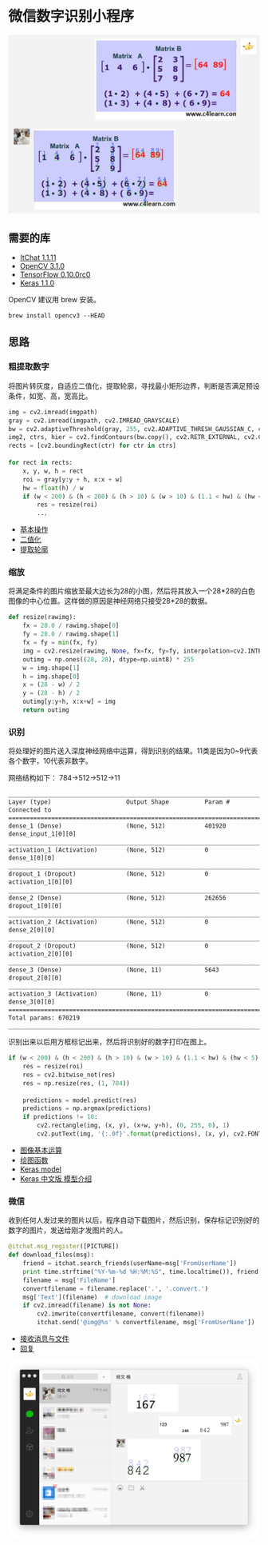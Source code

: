 # 微信数字识别小程序

![](https://raw.githubusercontent.com/ypwhs/resources/master/WechatIMG57.jpeg)

## 需要的库

* [ItChat 1.1.11](https://github.com/littlecodersh/ItChat)
* [OpenCV 3.1.0](https://github.com/opencv/opencv)
* [TensorFlow 0.10.0rc0](https://github.com/tensorflow/tensorflow/tree/v0.10.0rc0)
* [Keras 1.1.0](https://github.com/fchollet/keras)

OpenCV 建议用 brew 安装。

```shell
brew install opencv3 --HEAD
```

## 思路

### 粗提取数字

将图片转灰度，自适应二值化，提取轮廓，寻找最小矩形边界，判断是否满足预设条件，如宽、高，宽高比。

```python
img = cv2.imread(imgpath)
gray = cv2.imread(imgpath, cv2.IMREAD_GRAYSCALE)
bw = cv2.adaptiveThreshold(gray, 255, cv2.ADAPTIVE_THRESH_GAUSSIAN_C, cv2.THRESH_BINARY_INV, 25, 25)
img2, ctrs, hier = cv2.findContours(bw.copy(), cv2.RETR_EXTERNAL, cv2.CHAIN_APPROX_SIMPLE)
rects = [cv2.boundingRect(ctr) for ctr in ctrs]

for rect in rects:
    x, y, w, h = rect
    roi = gray[y:y + h, x:x + w]
    hw = float(h) / w
    if (w < 200) & (h < 200) & (h > 10) & (w > 10) & (1.1 < hw) & (hw < 5):
        res = resize(roi)
        ...

```
* [基本操作](http://docs.opencv.org/3.1.0/d3/df2/tutorial_py_basic_ops.html)
* [二值化](http://docs.opencv.org/3.1.0/d7/d4d/tutorial_py_thresholding.html)
* [提取轮廓](http://docs.opencv.org/3.1.0/dd/d49/tutorial_py_contour_features.html)

### 缩放

将满足条件的图片缩放至最大边长为28的小图，然后将其放入一个28\*28的白色图像的中心位置。这样做的原因是神经网络只接受28\*28的数据。

```python
def resize(rawimg):
    fx = 28.0 / rawimg.shape[0]
    fy = 28.0 / rawimg.shape[1]
    fx = fy = min(fx, fy)
    img = cv2.resize(rawimg, None, fx=fx, fy=fy, interpolation=cv2.INTER_CUBIC)
    outimg = np.ones((28, 28), dtype=np.uint8) * 255
    w = img.shape[1]
    h = img.shape[0]
    x = (28 - w) / 2
    y = (28 - h) / 2
    outimg[y:y+h, x:x+w] = img
    return outimg

```

### 识别

将处理好的图片送入深度神经网络中运算，得到识别的结果。11类是因为0~9代表各个数字，10代表非数字。

网络结构如下： 784->512->512->11

```
____________________________________________________________________________________________________
Layer (type)                     Output Shape          Param #     Connected to
====================================================================================================
dense_1 (Dense)                  (None, 512)           401920      dense_input_1[0][0]
____________________________________________________________________________________________________
activation_1 (Activation)        (None, 512)           0           dense_1[0][0]
____________________________________________________________________________________________________
dropout_1 (Dropout)              (None, 512)           0           activation_1[0][0]
____________________________________________________________________________________________________
dense_2 (Dense)                  (None, 512)           262656      dropout_1[0][0]
____________________________________________________________________________________________________
activation_2 (Activation)        (None, 512)           0           dense_2[0][0]
____________________________________________________________________________________________________
dropout_2 (Dropout)              (None, 512)           0           activation_2[0][0]
____________________________________________________________________________________________________
dense_3 (Dense)                  (None, 11)            5643        dropout_2[0][0]
____________________________________________________________________________________________________
activation_3 (Activation)        (None, 11)            0           dense_3[0][0]
====================================================================================================
Total params: 670219
____________________________________________________________________________________________________
```

识别出来以后用方框标记出来，然后将识别好的数字打印在图上。

```python
if (w < 200) & (h < 200) & (h > 10) & (w > 10) & (1.1 < hw) & (hw < 5):
    res = resize(roi)
    res = cv2.bitwise_not(res)
    res = np.resize(res, (1, 784))

    predictions = model.predict(res)
    predictions = np.argmax(predictions)
    if predictions != 10:
        cv2.rectangle(img, (x, y), (x+w, y+h), (0, 255, 0), 1)
        cv2.putText(img, '{:.0f}'.format(predictions), (x, y), cv2.FONT_HERSHEY_DUPLEX, h/25, (255, 0, 0))

```

* [图像基本运算](http://docs.opencv.org/3.1.0/d0/d86/tutorial_py_image_arithmetics.html)
* [绘图函数](http://docs.opencv.org/3.1.0/dc/da5/tutorial_py_drawing_functions.html)
* [Keras model](https://keras.io/models/model/)
* [Keras 中文版 模型介绍](http://keras-cn.readthedocs.io/en/latest/getting_started/sequential_model/)


### 微信

收到任何人发过来的图片以后，程序自动下载图片，然后识别，保存标记识别好的数字的图片，发送给刚才发图片的人。

```python
@itchat.msg_register([PICTURE])
def download_files(msg):
    friend = itchat.search_friends(userName=msg['FromUserName'])
    print time.strftime("%Y-%m-%d %H:%M:%S", time.localtime()), friend['NickName'], msg['Type']
    filename = msg['FileName']
    convertfilename = filename.replace('.', '.convert.')
    msg['Text'](filename)  # download image
    if cv2.imread(filename) is not None:
        cv2.imwrite(convertfilename, convert(filename))
        itchat.send('@img@%s' % convertfilename, msg['FromUserName'])
```

* [接收消息与文件](http://itchat.readthedocs.io/zh/latest/3.Handler/)
* [回复](http://itchat.readthedocs.io/zh/latest/5.Reply/)

![](https://raw.githubusercontent.com/ypwhs/resources/master/WechatIMG50.jpg)
